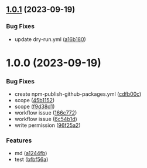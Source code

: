 ## [1.0.1](https://github.com/cclap2020/my-app-semantic-release/compare/v1.0.0...v1.0.1) (2023-09-19)


### Bug Fixes

* update dry-run.yml ([a16b180](https://github.com/cclap2020/my-app-semantic-release/commit/a16b1802107cef88bbc5410f7d3a434ea7a9fc33))

# 1.0.0 (2023-09-19)


### Bug Fixes

* create npm-publish-github-packages.yml ([cdfb00c](https://github.com/cclap2020/my-app-semantic-release/commit/cdfb00c11fbf3c98430f0674b8838337f529e25c))
* scope ([45b1152](https://github.com/cclap2020/my-app-semantic-release/commit/45b1152bad82daa79793d84051540a536e5f0964))
* scope ([f9d38d1](https://github.com/cclap2020/my-app-semantic-release/commit/f9d38d193ca4faeeb594925d1c3224b09594b9b6))
* workflow issue ([166c772](https://github.com/cclap2020/my-app-semantic-release/commit/166c772dbbc29cfdbee7bc6d74801ace085fa211))
* workflow issue ([6c54b1d](https://github.com/cclap2020/my-app-semantic-release/commit/6c54b1dad021b262b4ec2a2208853ea2a0ebcd48))
* write permission ([96f25a2](https://github.com/cclap2020/my-app-semantic-release/commit/96f25a2ce4b1e91ca17614c1efe0446a50c50a3c))


### Features

* md ([a1244fb](https://github.com/cclap2020/my-app-semantic-release/commit/a1244fb0b92804ff7f5c7bbdf489064b458a1615))
* test ([bfbf56a](https://github.com/cclap2020/my-app-semantic-release/commit/bfbf56a5d66e580daed52da4a48959e6f3f11ac0))
